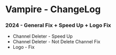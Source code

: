 # Vampire - ChangeLog

### 2024 - General Fix + Speed Up + Logo Fix
- Channel Deleter - Speed Up
- Channel Deleter - Not Delete Channel Fix
- Logo - Fix 
